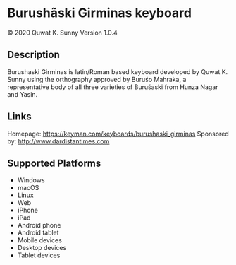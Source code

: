 ﻿﻿Burushãski Girminas keyboard
==============

© 2020 Quwat K. Sunny
Version 1.0.4

Description
-----------
Burushaski Girminas is latin/Roman based keyboard developed by Quwat K. Sunny using the orthography approved by Buruśo Mahraka, a representative body of all three varieties of Buruśaski from Hunza Nagar and Yasin.
 

Links
-----
Homepage:     https://keyman.com/keyboards/burushaski_girminas
Sponsored by: http://www.dardistantimes.com


Supported Platforms
-------------------
 * Windows
 * macOS
 * Linux
 * Web
 * iPhone
 * iPad
 * Android phone
 * Android tablet
 * Mobile devices
 * Desktop devices
 * Tablet devices

